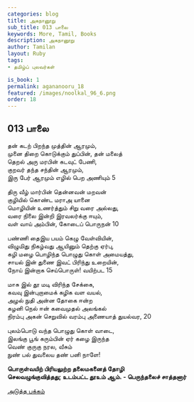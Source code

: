 ```yaml
---
categories: blog
title: அகநானூறு 
sub_title: 013 பாலை
keywords: More, Tamil, Books
description: அகநானூறு 
author: Tamilan
layout: Ruby
tags:
- தமிழ்ப் புலவர்கள் 

is_book: 1
permalink: agananooru_18
featured: /images/noolkal_96_6.png
order: 18
---
```



## 013 பாலை

தன் கடற் பிறந்த முத்தின் ஆரமும்,  
முனை திறை கொடுக்கும் துப்பின், தன் மலைத்  
தெறல் அரு மரபின் கடவுட் பேணி,  
குறவர் தந்த சந்தின் ஆரமும்,  
இரு பேர் ஆரமும் எழில் பெற அணியும் 5

திரு வீழ் மார்பின் தென்னவன் மறவன்  
குழியில் கொண்ட மராஅ யானை  
மொழியின் உணர்த்தும் சிறு வரை அல்லது,  
வரை நிலை இன்றி இரவலர்க்கு ஈயும்,  
வள் வாய் அம்பின், கோடைப் பொருநன் 10

பண்ணி தைஇய பயம் கெழு வேள்வியின்,  
விழுமிது நிகழ்வது ஆயினும் தெற்கு ஏர்பு,  
கழி மழை பொழிந்த பொழுது கொள் அமையத்து,  
சாயல் இன் துணை இவட் பிரிந்து உறையின்,  
நோய் இன்றாக செய்பொருள்! வயிற்பட 15

மாசு இல் தூ மடி விரிந்த சேக்கை,  
கவவு இன்புறாமைக் கழிக வள வயல்,  
அழல் நுதி அன்ன தோகை ஈன்ற  
கழனி நெல் ஈன் கவைமுதல் அலங்கல்  
நிரம்பு அகன் செறுவில் வரம்பு அணையாத் துயல்வர, 20

புலம்பொடு வந்த பொழுது கொள் வாடை,  
இலங்கு பூங் கரும்பின் ஏர் கழை இருந்த  
வெண் குருகு நரல, வீசும்  
நுண் பல் துவலைய தண் பனி நாளே!

**பொருள்வயிற் பிரியலுற்ற தலைமகனைத் தோழி  
செலவழுங்குவித்தது; உடம்பட்ட தூஉம் ஆம். - பெருந்தலைச் சாத்தனார்**

[அடுத்த பக்கம்](agananooru_19)